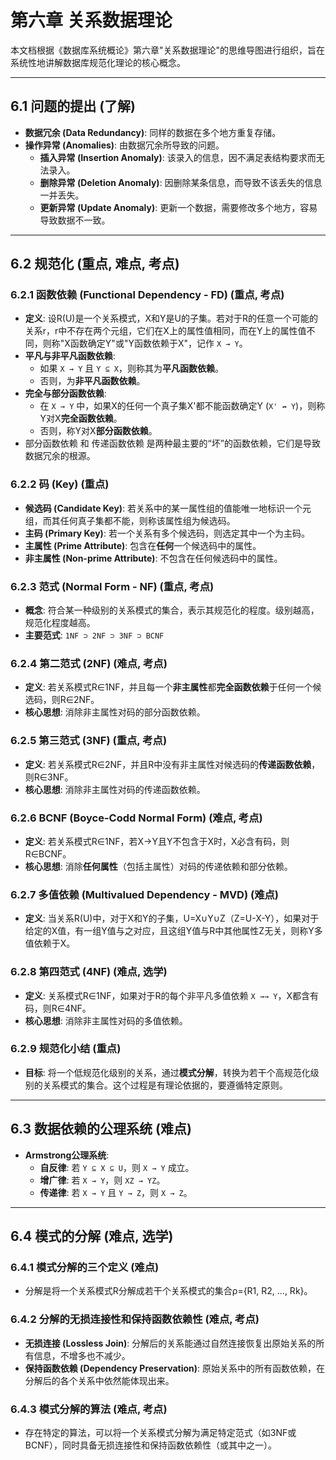 # 第六章 关系数据理论

本文档根据《数据库系统概论》第六章"关系数据理论"的思维导图进行组织，旨在系统性地讲解数据库规范化理论的核心概念。

---

## 6.1 问题的提出 (了解)
- **数据冗余 (Data Redundancy)**: 同样的数据在多个地方重复存储。
- **操作异常 (Anomalies)**: 由数据冗余所导致的问题。
    - **插入异常 (Insertion Anomaly)**: 该录入的信息，因不满足表结构要求而无法录入。
    - **删除异常 (Deletion Anomaly)**: 因删除某条信息，而导致不该丢失的信息一并丢失。
    - **更新异常 (Update Anomaly)**: 更新一个数据，需要修改多个地方，容易导致数据不一致。

---

## 6.2 规范化 (重点, 难点, 考点)

### 6.2.1 函数依赖 (Functional Dependency - FD) (重点, 考点)
- **定义**: 设R(U)是一个关系模式，X和Y是U的子集。若对于R的任意一个可能的关系r，r中不存在两个元组，它们在X上的属性值相同，而在Y上的属性值不同，则称"X函数确定Y"或"Y函数依赖于X"，记作 `X → Y`。
- **平凡与非平凡函数依赖**:
    - 如果 `X → Y` 且 `Y ⊆ X`，则称其为**平凡函数依赖**。
    - 否则，为**非平凡函数依赖**。
- **完全与部分函数依赖**:
    - 在 `X → Y` 中，如果X的任何一个真子集X'都不能函数确定Y (`X' ↛ Y`)，则称Y对X**完全函数依赖**。
    - 否则，称Y对X**部分函数依赖**。
- 部分函数依赖 和 传递函数依赖 是两种最主要的“坏”的函数依赖，它们是导致数据冗余的根源。
### 6.2.2 码 (Key) (重点)
- **候选码 (Candidate Key)**: 若关系中的某一属性组的值能唯一地标识一个元组，而其任何真子集都不能，则称该属性组为候选码。
- **主码 (Primary Key)**: 若一个关系有多个候选码，则选定其中一个为主码。
- **主属性 (Prime Attribute)**: 包含在**任何**一个候选码中的属性。
- **非主属性 (Non-prime Attribute)**: 不包含在任何候选码中的属性。

### 6.2.3 范式 (Normal Form - NF) (重点, 考点)
- **概念**: 符合某一种级别的关系模式的集合，表示其规范化的程度。级别越高，规范化程度越高。
- **主要范式**: `1NF ⊃ 2NF ⊃ 3NF ⊃ BCNF`

### 6.2.4 第二范式 (2NF) (难点, 考点)
- **定义**: 若关系模式R∈1NF，并且每一个**非主属性**都**完全函数依赖**于任何一个候选码，则R∈2NF。
- **核心思想**: 消除非主属性对码的部分函数依赖。

### 6.2.5 第三范式 (3NF) (重点, 考点)
- **定义**: 若关系模式R∈2NF，并且R中没有非主属性对候选码的**传递函数依赖**，则R∈3NF。
- **核心思想**: 消除非主属性对码的传递函数依赖。

### 6.2.6 BCNF (Boyce-Codd Normal Form) (难点, 考点)
- **定义**: 若关系模式R∈1NF，若X→Y且Y不包含于X时，X必含有码，则R∈BCNF。
- **核心思想**: 消除**任何属性**（包括主属性）对码的传递依赖和部分依赖。

### 6.2.7 多值依赖 (Multivalued Dependency - MVD) (难点)
- **定义**: 当关系R(U)中，对于X和Y的子集，U=X∪Y∪Z（Z=U-X-Y），如果对于给定的X值，有一组Y值与之对应，且这组Y值与R中其他属性Z无关，则称Y多值依赖于X。

### 6.2.8 第四范式 (4NF) (难点, 选学)
- **定义**: 关系模式R∈1NF，如果对于R的每个非平凡多值依赖 `X →→ Y`，X都含有码，则R∈4NF。
- **核心思想**: 消除非主属性对码的多值依赖。

### 6.2.9 规范化小结 (重点)
- **目标**: 将一个低规范化级别的关系，通过**模式分解**，转换为若干个高规范化级别的关系模式的集合。这个过程是有理论依据的，要遵循特定原则。

---

## 6.3 数据依赖的公理系统 (难点)
- **Armstrong公理系统**:
    - **自反律**: 若 `Y ⊆ X ⊆ U`，则 `X → Y` 成立。
    - **增广律**: 若 `X → Y`，则 `XZ → YZ`。
    - **传递律**: 若 `X → Y` 且 `Y → Z`，则 `X → Z`。

---

## 6.4 模式的分解 (难点, 选学)

### 6.4.1 模式分解的三个定义 (难点)
- 分解是将一个关系模式R分解成若干个关系模式的集合ρ={R1, R2, ..., Rk}。

### 6.4.2 分解的无损连接性和保持函数依赖性 (难点, 考点)
- **无损连接 (Lossless Join)**: 分解后的关系能通过自然连接恢复出原始关系的所有信息，不增多也不减少。
- **保持函数依赖 (Dependency Preservation)**: 原始关系中的所有函数依赖，在分解后的各个关系中依然能体现出来。

### 6.4.3 模式分解的算法 (难点, 考点)
- 存在特定的算法，可以将一个关系模式分解为满足特定范式（如3NF或BCNF），同时具备无损连接性和保持函数依赖性（或其中之一）。 